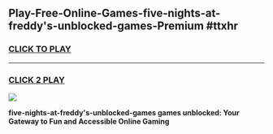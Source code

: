 
## Play-Free-Online-Games-five-nights-at-freddy's-unblocked-games-Premium #ttxhr
<h3>
<a href="https://premium.freeplayer.one?title=five-nights-at-freddy's-unblocked-games&ref=8M">CLICK TO PLAY</a></h3>
<hr>

<h3>
<a href="https://premium.freeplayer.one?title=five-nights-at-freddy's-unblocked-games&ref=8M">CLICK 2 PLAY</a>
  
</h3>

<a href="https://premium.freeplayer.one?title=five-nights-at-freddy's-unblocked-games&ref=8M"><img src="https://clearcache.store/games.png"></a>


**five-nights-at-freddy's-unblocked-games games unblocked: Your Gateway to Fun and Accessible Online Gaming**

